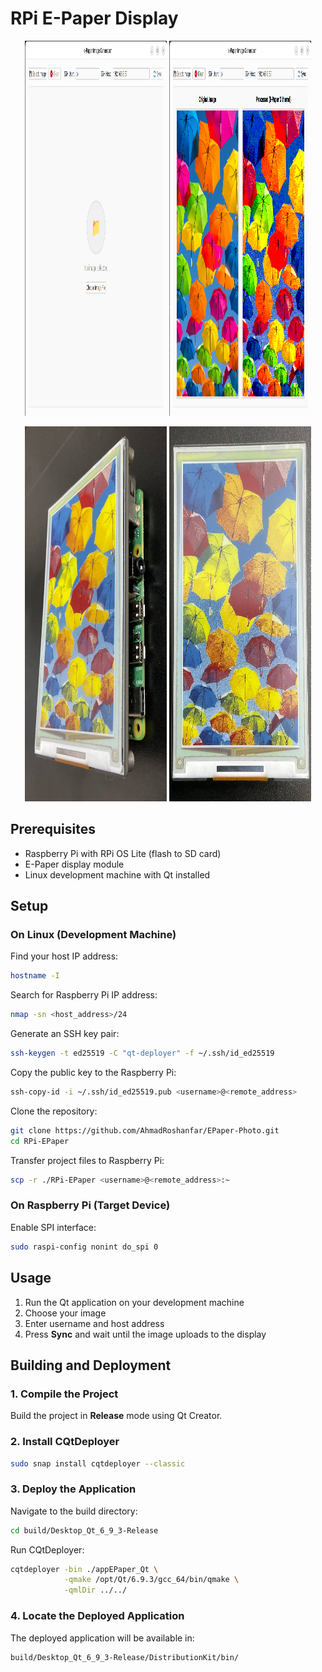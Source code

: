 # RPi E-Paper Display

<p align="center">
  <img src="Images/01.png" width="45%" height="600"/>
  <img src="Images/02.png" width="45%" height="600"/>
</p>

<p align="center">
  <img src="Images/03.jpg" width="45%" height="600"/>
  <img src="Images/04.jpg" width="45%" height="600"/>
</p>

## Prerequisites

- Raspberry Pi with RPi OS Lite (flash to SD card)
- E-Paper display module
- Linux development machine with Qt installed

## Setup

### On Linux (Development Machine)

Find your host IP address:

```bash
hostname -I
```

Search for Raspberry Pi IP address:

```bash
nmap -sn <host_address>/24
```

Generate an SSH key pair:

```bash
ssh-keygen -t ed25519 -C "qt-deployer" -f ~/.ssh/id_ed25519
```

Copy the public key to the Raspberry Pi:

```bash
ssh-copy-id -i ~/.ssh/id_ed25519.pub <username>@<remote_address>
```

Clone the repository:

```bash
git clone https://github.com/AhmadRoshanfar/EPaper-Photo.git
cd RPi-EPaper
```

Transfer project files to Raspberry Pi:

```bash
scp -r ./RPi-EPaper <username>@<remote_address>:~
```

### On Raspberry Pi (Target Device)

Enable SPI interface:

```bash
sudo raspi-config nonint do_spi 0
```

## Usage

1. Run the Qt application on your development machine
2. Choose your image
3. Enter username and host address
4. Press **Sync** and wait until the image uploads to the display

## Building and Deployment

### 1. Compile the Project

Build the project in **Release** mode using Qt Creator.

### 2. Install CQtDeployer

```bash
sudo snap install cqtdeployer --classic
```

### 3. Deploy the Application

Navigate to the build directory:

```bash
cd build/Desktop_Qt_6_9_3-Release
```

Run CQtDeployer:

```bash
cqtdeployer -bin ./appEPaper_Qt \
            -qmake /opt/Qt/6.9.3/gcc_64/bin/qmake \
            -qmlDir ../../
```

### 4. Locate the Deployed Application

The deployed application will be available in:

```
build/Desktop_Qt_6_9_3-Release/DistributionKit/bin/
```
